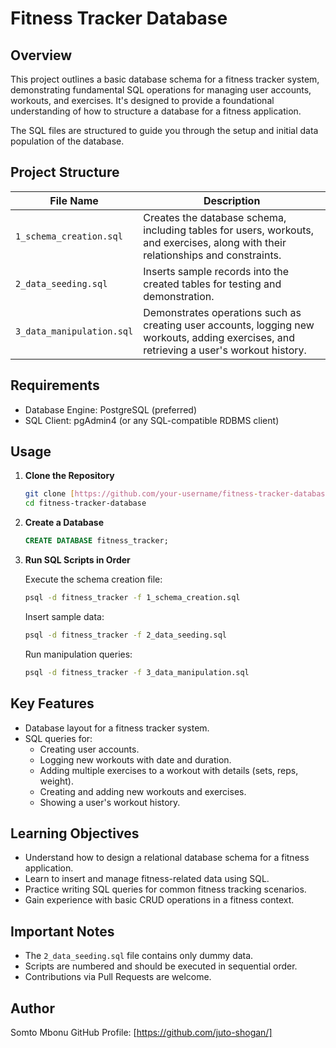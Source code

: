 # Fitness Tracker Database

## Overview

This project outlines a basic database schema for a fitness tracker system, demonstrating fundamental SQL operations for managing user accounts, workouts, and exercises. It's designed to provide a foundational understanding of how to structure a database for a fitness application.

The SQL files are structured to guide you through the setup and initial data population of the database.

## Project Structure

| File Name               | Description                                                                 |
|-------------------------|-----------------------------------------------------------------------------|
| `1_schema_creation.sql` | Creates the database schema, including tables for users, workouts, and exercises, along with their relationships and constraints. |
| `2_data_seeding.sql`     | Inserts sample records into the created tables for testing and demonstration. |
| `3_data_manipulation.sql`| Demonstrates operations such as creating user accounts, logging new workouts, adding exercises, and retrieving a user's workout history. |

## Requirements

- Database Engine: PostgreSQL (preferred)
- SQL Client: pgAdmin4 (or any SQL-compatible RDBMS client)

## Usage

1. **Clone the Repository**

   ```bash
   git clone [https://github.com/your-username/fitness-tracker-database.git](https://github.com/your-username/fitness-tracker-database.git)
   cd fitness-tracker-database

2.  **Create a Database**

    ```sql
    CREATE DATABASE fitness_tracker;
    ```

3.  **Run SQL Scripts in Order**

    Execute the schema creation file:

    ```bash
    psql -d fitness_tracker -f 1_schema_creation.sql
    ```

    Insert sample data:

    ```bash
    psql -d fitness_tracker -f 2_data_seeding.sql
    ```

    Run manipulation queries:

    ```bash
    psql -d fitness_tracker -f 3_data_manipulation.sql
    ```

## Key Features

  - Database layout for a fitness tracker system.
  - SQL queries for:
      - Creating user accounts.
      - Logging new workouts with date and duration.
      - Adding multiple exercises to a workout with details (sets, reps, weight).
      - Creating and adding new workouts and exercises.
      - Showing a user's workout history.

## Learning Objectives

  - Understand how to design a relational database schema for a fitness application.
  - Learn to insert and manage fitness-related data using SQL.
  - Practice writing SQL queries for common fitness tracking scenarios.
  - Gain experience with basic CRUD operations in a fitness context.

## Important Notes

  - The `2_data_seeding.sql` file contains only dummy data.
  - Scripts are numbered and should be executed in sequential order.
  - Contributions via Pull Requests are welcome.

## Author

Somto Mbonu
GitHub Profile: [https://github.com/juto-shogan/]
